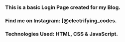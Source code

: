 ### This is a basic Login Page created for my Blog.

### Find me on Instagram: [@electrifying_codes.

### Technologies Used: HTML, CSS & JavaScript.
